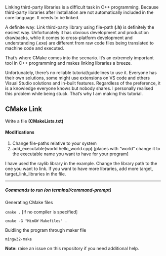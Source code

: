 Linking third-party libraries is a difficult task in C++ programming. Because third-party libraries after installation are not automatically included in the core language. It needs to be linked. 

A definite way: Link third-party library using file-path **(.h)** is definitely the easiest way. Unfortunately it has obvious development and production drawbacks, while it comes to cross-platform development and understanding (.exe) are different from raw code files being translated to machine code and executed. 

That’s where CMake comes into the scenario. It’s an extremely important tool in C++ programming and makes linking libraries a breeze.

Unfortunately, there’s no reliable tutorial/guidelines to use it. Everyone has their own solutions, some might use extensions on VS code and others Visual Studio solutions and in-built features. Regardless of the preference, it is a knowledge everyone knows but nobody shares. I personally realised this problem while being stuck. That’s why I am making this tutorial. 

## CMake Link

Write a file **(CMakeLists.txt)**

#### Modifications
1. Change file-paths relative to your system
2. add_executable(world hello_world.cpp) [places with “world” change it to the executable name you want to have for your program]

I have used the raylib library in the example. Change the library path to the one you want to link. If you want to have more libraries, add more target, target_link_libraries in the file. 

----------------------------------------
##### Commands to run (on terminal/command-prompt)
Generating CMake files

`cmake .` [if no compiler is specified]


`cmake -G "MinGW Makefiles" .`

Buidling the program through maker file

`mingw32-make`

**Note:** raise an issue on this repository if you need additional help.



